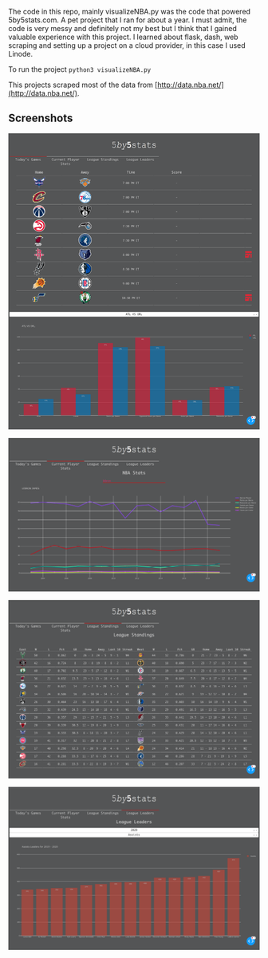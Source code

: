 The code in this repo, mainly visualizeNBA.py was the code that powered
5by5stats.com. A pet project that I ran for about a year. I must admit, the code
is very messy and definitely not my best but I think that I gained valuable
experience with this project. I learned about flask, dash, web scraping and
setting up a project on a cloud provider, in this case I used Linode.

To run the project `python3 visualizeNBA.py`

This projects scraped most of the data from [http://data.nba.net/](http://data.nba.net/).

## Screenshots

![Today's Games Screen](./screenshots/schedule.png)

![Player stats Screen](./screenshots/playerstats.png)

![Standings Screen](./screenshots/standings.png)

![Leaders Screen](./screenshots/leaders.png)
